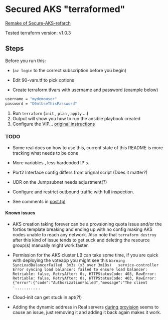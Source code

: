 # Secured AKS "terraformed"

[Remake of Secure-AKS-refarch](https://github.com/fortinet-solutions-cse/secured-AKS-refarch)

Tested terraform version: v1.0.3

## Steps

Before you run this:

* (`az login` to the correct subscription before you begin)

* Edit 90-vars.tf to pick options
* Create terraform.tfvars with username and password (example below)

```bash
username = "mydemouser"
password = "D0ntUseThisPassword"
```

1) Run `terraform` (`init` , `plan` , `apply` ...)
2) Output will show you how to run the ansible playbook created
3) Configure the VIP...  [original instructions](https://github.com/fortinet-solutions-cse/secured-AKS-refarch/blob/main/docs/Hands_on_demos.md)

### TODO

* Some real docs on how to use this, current state of this README is more tracking what needs to be done

* More variables , less hardcoded IP's.

* Port2 Interface config differs from orignal script (Does it matter?)
* UDR on the Jumpsubnet needs adjustment(?)

* Configure and restrict outbound traffic with full inspection.

* See comments in [post.tpl](post.tpl)

#### Known issues

* AKS creation taking forever can be a provsioning quota issue and/or the fortios template breaking and ending up with no config making AKS nodes unable to reach any network. Also note that `terraform destroy` after this kind of issue tends to get suck and deleting the resource group(s) manually might work faster.

* Permission for the AKS cluster LB can take some time, if you are quick with deploying the voteapp you might see this `Warning  SyncLoadBalancerFailed  3m3s (x3 over 3m18s)   service-controller  Error syncing load balancer: failed to ensure load balancer: Retriable: false, RetryAfter: 0s, HTTPStatusCode: 403, RawError: Retriable: false, RetryAfter: 0s, HTTPStatusCode: 403, RawError: {"error":{"code":"AuthorizationFailed","message":"The client '..........` .

* Cloud-init can get stuck in apt(?!)

* Adding the dynamic address in Real servers [during provision](customdata.tpl) seems to cause an issue, just removing it and adding it back again makes it work. 
